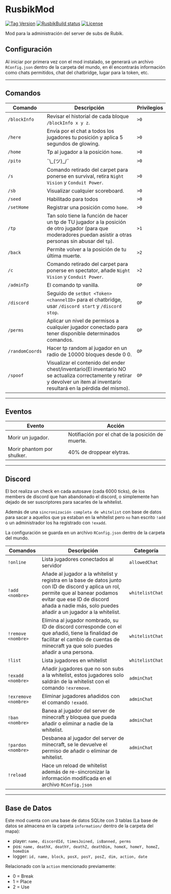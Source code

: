 # RusbikMod

[![Tag Version](https://img.shields.io/github/v/tag/Kahzerx/RusbikMod.svg)](https://github.com/Kahzerx/RusbikMod/releases)
[![RusbikBuild status](https://github.com/Kahzerx/RusbikMod/actions/workflows/gradle.yml/badge.svg)](https://github.com/Kahzerx/RusbikMod/actions/workflows/gradle.yml)
[![License](https://img.shields.io/github/license/Kahzerx/RusbikMod.svg)](https://opensource.org/licenses/MIT)

Mod para la administración del server de subs de Rubik.


## Configuración
Al iniciar por primera vez con el mod instalado, se generará un archivo `RConfig.json` dentro de la carpeta del mundo, en él encontrarás información como chats permitidos, chat del chatbridge, lugar para la token, etc.

---

## Comandos

|Comando|Descripción|Privilegios|
|---|---|---|
|`/blockInfo`|Revisar el historial de cada bloque `/blockInfo x y z`.|`>0`|
|`/here`|Envía por el chat a todos los jugadores tu posición y aplica 5 segundos de glowing.|`>0`|
|`/home`|Tp al jugador a la posición `home`.|`>0`|
|`/pito`|¯\\\_(ツ)_/¯|`>0`|
|`/s`|Comando retirado del carpet para ponerse en survival, retira `Night Vision` y `Conduit Power`.| `>0`|
|`/sb`|Visualizar cualquier scoreboard.|`>0`|
|`/seed`|Habilitado para todos|`>0`|
|`/setHome`|Registrar una posición como `home`.|`>0`|
|`/tp`|Tan solo tiene la función de hacer un tp de TU jugador a la posición de otro jugador (para que moderadores puedan asistir a otras personas sin abusar del `tp`).|`>1`|
|`/back`|Permite volver a la posición de tu última muerte.|`>2`|
|`/c`|Comando retirado del carpet para ponerse en spectator, añade `Night Vision` y `Conduit Power`.|`>2`|
|`/adminTp`|El comando tp vanilla.|`OP`|
|`/discord`|Seguido de `setBot <Token> <channelID>` para el chatbridge, usar `/discord start` y `/discord stop`.|`OP`|
|`/perms`|Aplicar un nivel de permisos a cualquier jugador conectado para tener disponible determinados comandos.|`OP`|
|`/randomCoords`|Hacer tp random al jugador en un radio de 10000 bloques desde 0 0.|`OP`|
|`/spoof`|Visualizar el contenido del ender chest/inventario(El inventario NO se actualiza correctamente y retirar y devolver un item al inventario resultará en la pérdida del mismo).|`OP`|

---

## Eventos

|Evento|Acción|
|---|---|
|Morir un jugador.|Notifiación por el chat de la posición de muerte.|
|Morir phantom por shulker.|40% de droppear elytras.|

---

## Discord

El bot realiza un check en cada autosave (cada 6000 ticks), de los members de discord que han abandonado el discord, o simplemente han dejado de ser suscriptores para sacarles de la whitelist.

Además de una `sincronización completa de whitelist` con base de datos para sacar a aquellos que ya estaban en la whitelist pero `no` han escrito `!add` o un administrador los ha registrado con `!exadd`.

La configuración se guarda en un archivo `RConfig.json` dentro de la carpeta del mundo.

|Comandos|Descripción|Categoría|
|---|---|---|
|`!online`|Lista jugadores conectados al servidor|`allowedChat`|
|`!add <nombre>`|Añade al jugador a la whitelist y registra en la base de datos junto con ID de discord y aplica un rol, permite que al banear podamos evitar que ese ID de discord añada a nadie más, solo puedes añadir a un jugador a la whitelist.|`whitelistChat`|
|`!remove <nombre>`|Elimina al jugador nombrado, su ID de discord corresponde con el que añadió, tiene la finalidad de facilitar el cambio de cuentas de minecraft ya que solo puedes añadir a una persona.|`whitelistChat`|
|`!list`|Lista jugadores en whitelist|`whitelistChat`|
|`!exadd <nombre>`|Añadir jugadores que no son subs a la whitelist, estos jugadores solo saldrán de la whitelist con el comando `!exremove`.|`adminChat`|
|`!exremove <nombre>`|Eliminar jugadores añadidos con el comando `!exadd`.|`adminChat`|
|`!ban <nombre>`|Banea al jugador del server de minecraft y bloquea que pueda añadir o eliminar a nadie de la whitelist.|`adminChat`|
|`!pardon <nombre>`|Desbanea al jugador del server de minecraft, se le devuelve el permiso de añadir o eliminar de whitelist.|`adminChat`|
|`!reload`|Hace un reload de whitelist además de re-sincronizar la información modificada en el archivo `RConfig.json`

---

## Base de Datos

Este mod cuenta con una base de datos SQLite con 3 tablas (La base de datos se almacena en la carpeta `information/` dentro de la carpeta del mapa):
* player: `name, discordId, timesJoined, isBanned, perms`
* pos: `name, deathX, deathY, deathZ, deathDim, homeX, homeY, homeZ, homeDim`
* logger: `id, name, block, posX, posY, posZ, dim, action, date`

Relacionado con la `action` mencionado previamente:
* 0 = Break
* 1 = Place
* 2 = Use